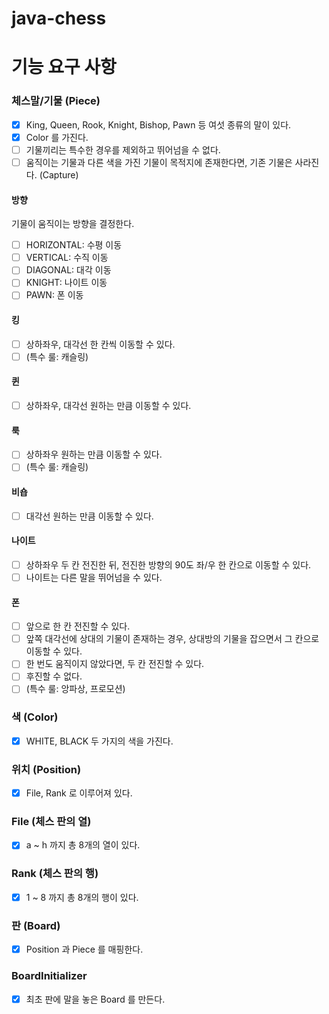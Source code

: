 # java-chess

# 기능 요구 사항

### 체스말/기물 (Piece)

- [x] King, Queen, Rook, Knight, Bishop, Pawn 등 여섯 종류의 말이 있다.
- [x] Color 를 가진다.
- [ ] 기물끼리는 특수한 경우를 제외하고 뛰어넘을 수 없다.
- [ ] 움직이는 기물과 다른 색을 가진 기물이 목적지에 존재한다면, 기존 기물은 사라진다. (Capture)

#### 방향

기물이 움직이는 방향을 결정한다.

- [ ] HORIZONTAL: 수평 이동
- [ ] VERTICAL: 수직 이동
- [ ] DIAGONAL: 대각 이동
- [ ] KNIGHT: 나이트 이동
- [ ] PAWN: 폰 이동

#### 킹

- [ ] 상하좌우, 대각선 한 칸씩 이동할 수 있다.
- [ ] (특수 룰: 캐슬링)

#### 퀸

- [ ] 상하좌우, 대각선 원하는 만큼 이동할 수 있다.

#### 룩

- [ ] 상하좌우 원하는 만큼 이동할 수 있다.
- [ ] (특수 룰: 캐슬링)

#### 비숍

- [ ] 대각선 원하는 만큼 이동할 수 있다.

#### 나이트

- [ ] 상하좌우 두 칸 전진한 뒤, 전진한 방향의 90도 좌/우 한 칸으로 이동할 수 있다.
- [ ] 나이트는 다른 말을 뛰어넘을 수 있다.

#### 폰

- [ ] 앞으로 한 칸 전진할 수 있다.
- [ ] 앞쪽 대각선에 상대의 기물이 존재하는 경우, 상대방의 기물을 잡으면서 그 칸으로 이동할 수 있다.
- [ ] 한 번도 움직이지 않았다면, 두 칸 전진할 수 있다.
- [ ] 후진할 수 없다.
- [ ] (특수 룰: 앙파상, 프로모션)

### 색 (Color)

- [x] WHITE, BLACK 두 가지의 색을 가진다.

### 위치 (Position)

- [x] File, Rank 로 이루어져 있다.

### File (체스 판의 열)

- [x] a ~ h 까지 총 8개의 열이 있다.

### Rank (체스 판의 행)

- [x] 1 ~ 8 까지 총 8개의 행이 있다.

### 판 (Board)

- [x] Position 과 Piece 를 매핑한다.

### BoardInitializer

- [x] 최초 판에 말을 놓은 Board 를 만든다.
